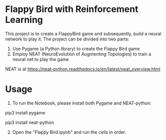 # Flappy Bird with Reinforcement Learning
This project is to create a FlappyBird game and subsequently, build a neural network to play it.
The project can be divided into two parts:
1. Use Pygame (a Python library) to create the Flappy Bird game
2. Employ NEAT (NeuroEvolution of Augmenting Topologies) to train a neural net to play the game

NEAT is at https://neat-python.readthedocs.io/en/latest/neat_overview.html

# Usage #
1. To run the Notebook, please install both Pygame and NEAT-python:

pip3 install pygame

pip3 install neat-python

2. Open the "Flappy Bird.ipynb" and run the cells in order.
